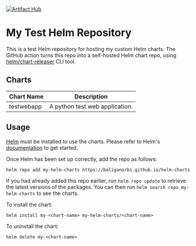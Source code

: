 [![Artifact Hub](https://img.shields.io/endpoint?url=https://artifacthub.io/badge/repository/my-helm-charts)](https://artifacthub.io/packages/search?repo=my-helm-charts)

# My Test Helm Repository

This is a test Helm repository for hosting my custom Helm charts. The GitHub action turns this repo into a self-hosted Helm chart repo, using [helm/chart-releaser](https://github.com/helm/chart-releaser) CLI tool. 

## Charts

| Chart Name  | Description |
| ----------- | ----------- |
| testwebapp | A python test web application.  |


## Usage

[Helm](https://helm.sh) must be installed to use the charts.  Please refer to Helm's [documentation](https://helm.sh/docs) to get started.

Once Helm has been set up correctly, add the repo as follows:

```
helm repo add my-helm-charts https://baliganorbi.github.io/helm-charts
```

If you had already added this repo earlier, run `helm repo update` to retrieve the latest versions of the packages. You can then run `helm search repo my-helm-charts` to see the charts.

To install the <chart-name> chart:

```
helm install my-<chart-name> my-helm-charts/<chart-name>
```

To uninstall the chart:

```
helm delete my-<chart-name>
```